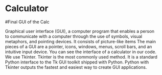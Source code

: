 # Calculator

#Final GUI of the Calc

Graphical user interface (GUI), a computer program that enables a person to communicate with a computer through the use of symbols, visual metaphors, and pointing devices. It consists of picture-like items The main pieces of a GUI are a pointer, icons, windows, menus, scroll bars, and an intuitive input device. You can see the interface of a calculator in our code. We use Tkinter. Tkinter is the most commonly used method. It is a standard Python interface to the Tk GUI toolkit shipped with Python. Python with Tkinter outputs the fastest and easiest way to create GUI applications.

